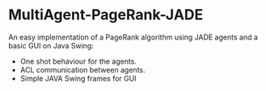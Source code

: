 # MultiAgent-PageRank-JADE
An easy implementation of a PageRank algorithm using JADE agents and a basic GUI on Java Swing:

- One shot behaviour for the agents.
- ACL communication between agents.
- Simple JAVA Swing frames for GUI
